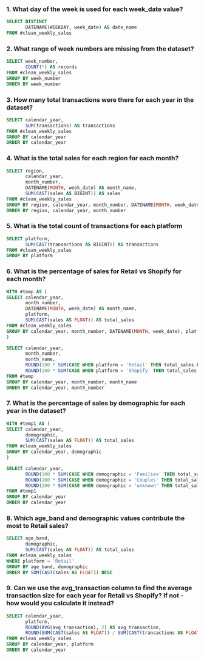 ### 1. What day of the week is used for each week_date value?
``` sql
SELECT DISTINCT
       DATENAME(WEEKDAY, week_date) AS date_name
FROM #clean_weekly_sales
```

### 2. What range of week numbers are missing from the dataset?
``` sql
SELECT week_number,
       COUNT(*) AS records
FROM #clean_weekly_sales
GROUP BY week_number
ORDER BY week_number
```

### 3. How many total transactions were there for each year in the dataset?
``` sql
SELECT calendar_year,
       SUM(transactions) AS transactions
FROM #clean_weekly_sales
GROUP BY calendar_year
ORDER BY calendar_year
```

### 4. What is the total sales for each region for each month?
``` sql
SELECT region,
       calendar_year,
       month_number,
       DATENAME(MONTH, week_date) AS month_name,
       SUM(CAST(sales AS BIGINT)) AS sales
FROM #clean_weekly_sales
GROUP BY region, calendar_year, month_number, DATENAME(MONTH, week_date)
ORDER BY region, calendar_year, month_number
```

### 5. What is the total count of transactions for each platform
``` sql
SELECT platform,
       SUM(CAST(transactions AS BIGINT)) AS transactions
FROM #clean_weekly_sales
GROUP BY platform
```

### 6. What is the percentage of sales for Retail vs Shopify for each month?
``` sql
WITH #temp AS (
SELECT calendar_year,
       month_number,
       DATENAME(MONTH, week_date) AS month_name,
	   platform,
	   SUM(CAST(sales AS FLOAT)) AS total_sales
FROM #clean_weekly_sales
GROUP BY calendar_year, month_number, DATENAME(MONTH, week_date), platform
)

SELECT calendar_year,
       month_number,
       month_name,
	   ROUND(100 * SUM(CASE WHEN platform = 'Retail' THEN total_sales END) / SUM(total_sales), 2) AS Retail,
	   ROUND(100 * SUM(CASE WHEN platform = 'Shopify' THEN total_sales END) / SUM(total_sales), 2) AS Shopify
FROM #temp
GROUP BY calendar_year, month_number, month_name
ORDER BY calendar_year, month_number
```

### 7. What is the percentage of sales by demographic for each year in the dataset?
``` sql
WITH #temp1 AS (
SELECT calendar_year,
	   demographic,
	   SUM(CAST(sales AS FLOAT)) AS total_sales
FROM #clean_weekly_sales
GROUP BY calendar_year, demographic
)

SELECT calendar_year,
	   ROUND(100 * SUM(CASE WHEN demographic = 'Families' THEN total_sales END) / SUM(total_sales), 2) AS Families,
	   ROUND(100 * SUM(CASE WHEN demographic = 'Couples' THEN total_sales END) / SUM(total_sales), 2) AS Couples,
	   ROUND(100 * SUM(CASE WHEN demographic = 'unknown' THEN total_sales END) / SUM(total_sales), 2) AS unknown
FROM #temp1
GROUP BY calendar_year
ORDER BY calendar_year
```

### 8. Which age_band and demographic values contribute the most to Retail sales?
``` sql
SELECT age_band,
	   demographic,
	   SUM(CAST(sales AS FLOAT)) AS total_sales
FROM #clean_weekly_sales
WHERE platform = 'Retail'
GROUP BY age_band, demographic
ORDER BY SUM(CAST(sales AS FLOAT)) DESC
```

### 9. Can we use the avg_transaction column to find the average transaction size for each year for Retail vs Shopify? If not - how would you calculate it instead?
``` sql
SELECT calendar_year,
       platform,
	   ROUND(AVG(avg_transaction), 2) AS avg_transaction,
       ROUND(SUM(CAST(sales AS FLOAT)) / SUM(CAST(transactions AS FLOAT)), 2) AS avg_transaction_new
FROM #clean_weekly_sales
GROUP BY calendar_year, platform
ORDER BY calendar_year
